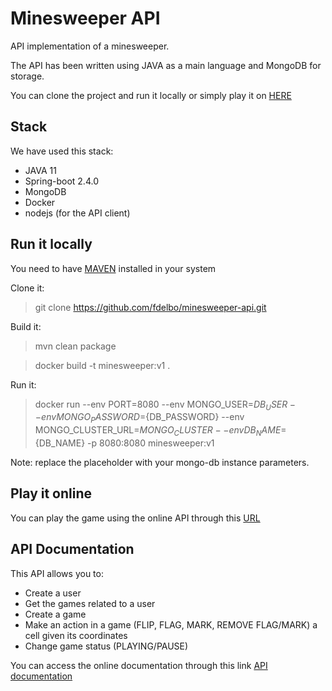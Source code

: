 # Minesweeper API
API implementation of a minesweeper.

The API has been written using JAVA as a main language and MongoDB for storage.

You can clone the project and run it locally or simply play it on [HERE](https://nameless-ocean-97360.herokuapp.com/minesweeper/swagger-ui.html)


## Stack
We have used this stack:

* JAVA 11
* Spring-boot 2.4.0
* MongoDB
* Docker
* nodejs (for the API client)


## Run it locally
You need to have [MAVEN](http://maven.apache.org/download.cgi) installed in your system

Clone it:
> git clone https://github.com/fdelbo/minesweeper-api.git

Build it:
> mvn clean package

> docker build -t minesweeper:v1 .

Run it:
> docker run --env PORT=8080 --env MONGO_USER=${DB_USER} --env MONGO_PASSWORD=${DB_PASSWORD} 
--env MONGO_CLUSTER_URL=${MONGO_CLUSTER} --env DB_NAME=${DB_NAME} -p 8080:8080 minesweeper:v1

Note: replace the placeholder with your mongo-db instance parameters.

## Play it online
You can play the game using the online API through this
[URL](https://nameless-ocean-97360.herokuapp.com/minesweeper)

## API Documentation
This API allows you to:
* Create a user
* Get the games related to a user
* Create a game
* Make an action in a game (FLIP, FLAG, MARK, REMOVE FLAG/MARK) a cell given its coordinates
* Change game status (PLAYING/PAUSE)

You can access the online documentation through this link
[API documentation](https://nameless-ocean-97360.herokuapp.com/minesweeper/swagger-ui.html)




